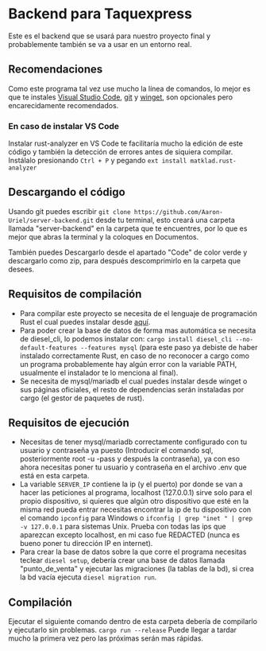 # Backend para Taquexpress
Este es el backend que se usará para nuestro proyecto final y probablemente también se va a usar en un entorno real.

## Recomendaciones
Como este programa tal vez use mucho la línea de comandos, lo mejor es que te instales [Visual Studio Code](https://code.visualstudio.com/Download), [git](https://git-scm.com/downloads) y [winget](https://www.microsoft.com/p/app-installer/9nblggh4nns1?ocid=9nblggh4nns1_ORSEARCH_Bing&rtc=1&activetab=pivot:overviewtab), son opcionales pero encarecidamente recomendados.

### En caso de instalar VS Code
Instalar rust-analyzer en VS Code te facilitaría mucho la edición de este código y también la detección de errores antes de siquiera compilar. Instálalo presionando ```Ctrl + P``` y pegando ```ext install matklad.rust-analyzer```

## Descargando el código
Usando git puedes escribir ```git clone https://github.com/Aaron-Uriel/server-backend.git``` desde tu terminal, esto creará una carpeta llamada "server-backend" en la carpeta que te encuentres, por lo que es mejor que abras la terminal y la coloques en Documentos. 

También puedes Descargarlo desde el apartado "Code" de color verde y descargarlo como zip, para después descomprimirlo en la carpeta que desees.

## Requisitos de compilación
* Para compilar este proyecto se necesita de el lenguaje de programación Rust el cual puedes instalar desde [aquí](https://rustup.rs/).
* Para poder crear la base de datos de forma mas automática se necesita de diesel_cli, lo podemos instalar con: ```cargo install diesel_cli --no-default-features --features mysql``` (para este paso ya debiste de haber instalado correctamente Rust, en caso de no reconocer a cargo como un programa probablemente hay algún error con la variable PATH, usualmente el instalador te lo menciona al final).
* Se necesita de mysql/mariadb el cual puedes instalar desde winget o sus páginas oficiales, el resto de dependencias serán instaladas por cargo (el gestor de paquetes de rust).

## Requisitos de ejecución
* Necesitas de tener mysql/mariadb correctamente configurado con tu usuario y contraseña ya puesto (Introducir el comando sql, posteriormente root -u -pass y después la contraseña), ya con eso ahora necesitas poner tu usuario y contraseña en el archivo .env que está en esta carpeta.
* La variable ```SERVER_IP``` contiene la ip (y el puerto) por donde se van a hacer las peticiones al programa, localhost (127.0.0.1) sirve solo para el propio dispositivo, si quieres que algún otro dispositivo que esté en la misma red pueda entrar necesitas encontrar la ip de tu dispositivo con el comando ```ipconfig``` para Windows o ```ifconfig | grep "inet " | grep -v 127.0.0.1``` para sistemas Unix. Prueba con todas las ips que aparezcan excepto localhost, en mi caso fue REDACTED (nunca es bueno poner tu dirección IP en internet).
* Para crear la base de datos sobre la que corre el programa necesitas teclear ```diesel setup```, debería crear una base de datos llamada "punto_de_venta" y ejecutar las migraciones (la tablas de la bd), si crea la bd vacía ejecuta ```diesel migration run```.

## Compilación
Ejecutar el siguiente comando dentro de esta carpeta debería de compilarlo y ejecutarlo sin problemas.
    ```cargo run --release```
Puede llegar a tardar mucho la primera vez pero las próximas serán mas rápidas.